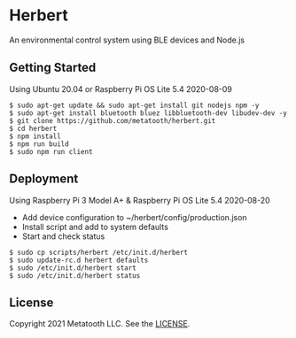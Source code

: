 # Herbert

An environmental control system using BLE devices and Node.js

## Getting Started

Using Ubuntu 20.04 or Raspberry Pi OS Lite 5.4 2020-08-09

```
$ sudo apt-get update && sudo apt-get install git nodejs npm -y
$ sudo apt-get install bluetooth bluez libbluetooth-dev libudev-dev -y
$ git clone https://github.com/metatooth/herbert.git
$ cd herbert
$ npm install
$ npm run build
$ sudo npm run client
```

## Deployment

Using Raspberry Pi 3 Model A+ & Raspberry Pi OS Lite 5.4 2020-08-20

- Add device configuration to ~/herbert/config/production.json
- Install script and add to system defaults
- Start and check status

```
$ sudo cp scripts/herbert /etc/init.d/herbert
$ sudo update-rc.d herbert defaults
$ sudo /etc/init.d/herbert start
$ sudo /etc/init.d/herbert status
```

## License

Copyright 2021 Metatooth LLC. See the [LICENSE](LICENSE).
